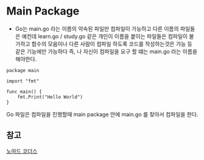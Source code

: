 # Main Package 

- Go는 main.go 라는 이름의 약속된 파일만 컴파일이 가능하고 다른 이름의 파일들은 예컨데 learn.go / study.go 같은 개인이 이름을 붙이는 파일들은 컴파일이 불가하고 함수의 모음이나 다른 사람이 컴파일 하도록 코드를 작성하는것은 가능 등 같은 기능에만 가능하다 즉, 나 자신이 컴파일을 요구 할 떄는 main.go 라는 이름을 해야한다. 

```
package main

import "fmt"

func main() {
	fmt.Print("Hello World")
}
```

Go 파일은 컴파일을 진행할때 main package 안에 main.go 를 찾아서 컴파일을 한다.

## 참고
[노마드 코더스](https://nomadcoders.co/go-for-beginners/lectures/1501)


